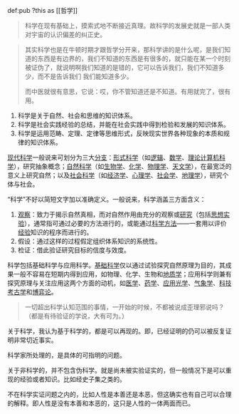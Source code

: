 def:pub ?this as [[哲学]]

> 科学在现有基础上，摸索式地不断接近真理。故科学的发展史就是一部人类对宇宙的认识偏差的纠正史。

> 其实科学也是在牛顿时期才跟哲学分开来，那科学讲的是什么呢，是我们知道的东西是有边界的，我们不知道的东西是有很多的，就只能在某一个时刻被证伪了，就说明啊我们知道的是错的，它可以告诉我们，我们不知道多少，而不是告诉我们 我们能知道多少。
> 
> 而中医就很有意思，它说：哎，你不管知道还是不知道。有用就完了，很有用。


1. 科学是关于自然、社会和思维的知识体系。
2. 科学是社会实践经验的总结，并能在社会实践中得到检验和发展的知识体系。
3. 科学是运用范畴、定理、定律等思维形式，反映现实世界各种现象的本质和规律的知识体系。



[现代科学](https://zh.wikipedia.org/wiki/%E7%8E%B0%E4%BB%A3%E7%A7%91%E5%AD%A6 "现代科学")一般说来可划分为三大[分支](https://zh.wikipedia.org/wiki/%E7%A7%91%E5%AD%A6%E5%88%86%E6%94%AF "科学分支")：[形式科学](https://zh.wikipedia.org/wiki/%E5%BD%A2%E5%BC%8F%E7%A7%91%E5%AD%B8 "形式科学")（如[逻辑](https://zh.wikipedia.org/wiki/%E9%80%BB%E8%BE%91 "逻辑")、[数学](https://zh.wikipedia.org/wiki/%E6%95%B0%E5%AD%A6 "数学")、[理论计算机科学](https://zh.wikipedia.org/wiki/%E7%90%86%E8%AE%BA%E8%AE%A1%E7%AE%97%E6%9C%BA%E7%A7%91%E5%AD%A6 "理论计算机科学")），研究抽象概念；[自然科学](https://zh.wikipedia.org/wiki/%E8%87%AA%E7%84%B6%E7%A7%91%E5%AD%A6 "自然科学")（如[生物学](https://zh.wikipedia.org/wiki/%E7%94%9F%E7%89%A9%E5%AD%A6 "生物学")、[化学](https://zh.wikipedia.org/wiki/%E5%8C%96%E5%AD%A6 "化学")、[物理学](https://zh.wikipedia.org/wiki/%E7%89%A9%E7%90%86%E5%AD%A6 "物理学")、[天文学](https://zh.wikipedia.org/wiki/%E5%A4%A9%E6%96%87%E5%AD%A6 "天文学")），在最宽泛的意义上研究自然；以及[社会科学](https://zh.wikipedia.org/wiki/%E7%A4%BE%E4%BC%9A%E7%A7%91%E5%AD%A6 "社会科学")（如[经济学](https://zh.wikipedia.org/wiki/%E7%BB%8F%E6%B5%8E%E5%AD%A6 "经济学")、[心理学](https://zh.wikipedia.org/wiki/%E5%BF%83%E7%90%86%E5%AD%A6 "心理学")、[社会学](https://zh.wikipedia.org/wiki/%E7%A4%BE%E4%BC%9A%E5%AD%A6 "社会学")、[地理学](https://zh.wikipedia.org/wiki/%E5%9C%B0%E7%90%86%E5%AD%B8 "地理学")），研究个体与社会。


“科学”不好以简短文字加以准确定义。一般说来，科学涵盖三方面含义：

1.  [观察](https://zh.wikipedia.org/wiki/%E8%A7%80%E5%AF%9F "观察")：致力于揭示自然真相，而对自然作用由充分的观察或[研究](https://zh.wikipedia.org/wiki/%E7%A0%94%E7%A9%B6 "研究")（包括[思想实验](https://zh.wikipedia.org/wiki/%E6%80%9D%E6%83%B3%E5%AF%A6%E9%A9%97 "思想实验")），通常指可通过必要的方法进行的，或能通过[科学方法](https://zh.wikipedia.org/wiki/%E7%A7%91%E5%AD%B8%E6%96%B9%E6%B3%95 "科学方法")——一套用以评价[经验](https://zh.wikipedia.org/wiki/%E7%B6%93%E9%A9%97 "经验")知识的程序而进行的。
2.  假设：通过这样的过程假定组织体系知识的系统性。
3.  检证：借此验证研究目标的信度与效度。

科学包括基础科学与应用科学。[基础科学](https://zh.wikipedia.org/wiki/%E5%9F%BA%E7%A1%80%E7%A7%91%E5%AD%A6 "基础科学")仅以通过试验探究自然原理为目的，其成果一般不容易在短期内得到应用，如物理、化学、生物和[地质学](https://zh.wikipedia.org/wiki/%E5%9C%B0%E8%B4%A8%E5%AD%A6 "地质学")；应用科学则兼有探究原理与关注应用这两个方面的动机，如[医学](https://zh.wikipedia.org/wiki/%E5%8C%BB%E5%AD%A6 "医学")、[药学](https://zh.wikipedia.org/wiki/%E8%8D%AF%E5%AD%A6 "药学")、[应用光学](https://zh.wikipedia.org/w/index.php?title=%E5%BA%94%E7%94%A8%E5%85%89%E5%AD%A6&action=edit&redlink=1 "应用光学（页面不存在）")、[气象学](https://zh.wikipedia.org/wiki/%E6%B0%94%E8%B1%A1%E5%AD%A6 "气象学")、[科技考古学](https://zh.wikipedia.org/wiki/%E7%A7%91%E6%8A%80%E8%80%83%E5%8F%A4%E5%AD%A6 "科技考古学")和[博弈论](https://zh.wikipedia.org/wiki/%E5%8D%9A%E5%BC%88%E8%AE%BA "博弈论")。

> 一切超出科学认知范围的事情，一开始的时候，不都被说成歪理邪说吗？（都是有待验证的学说，大有可为。）



关于科学，我认为基于科学的，都是可以再现的。即，已经证明的仍可以被反复证明非常切近事实。

科学家所处理的，是具体的可指明的问题。

关于非科学的，并不包含伪科学。就是尚未被实验证实的，但一般情况下是可以重现的经验或者知识。比如经史子集之类的。

不在科学实证问题之内的，比如人性是本善还是本恶，但这确实也有自己可以合理的解释。即人性是没有本善和本恶的，这只是人性的一体两面而已。


